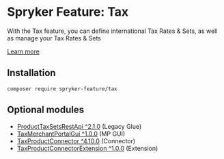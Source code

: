 # Spryker Feature: Tax

With the Tax feature, you can define international Tax Rates & Sets, as well as manage your Tax Rates & Sets

[Learn more](https://docs.spryker.com/docs/pbc/all/tax-management/202307.0/base-shop/tax-feature-overview.html)

## Installation

```
composer require spryker-feature/tax
```

## Optional modules
- [ProductTaxSetsRestApi ^2.1.0](https://github.com/spryker/product-tax-sets-rest-api) (Legacy Glue)
- [TaxMerchantPortalGui ^1.0.0](https://github.com/spryker/tax-merchant-portal-gui) (MP GUI)
- [TaxProductConnector ^4.10.0](https://github.com/spryker/tax-product-connector) (Connector)
- [TaxProductConnectorExtension ^1.0.0](https://github.com/spryker/tax-product-connector-extension) (Extension)

